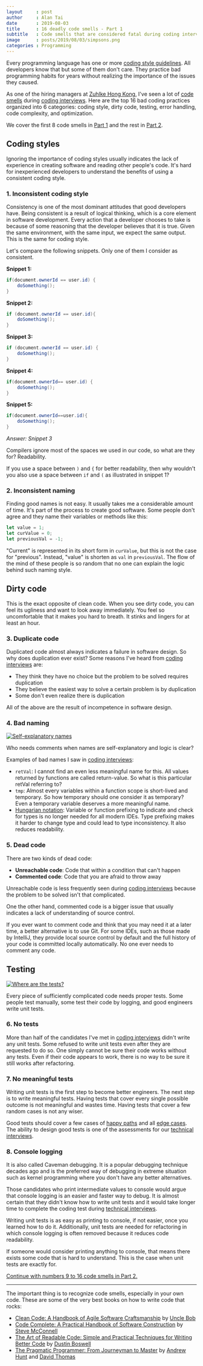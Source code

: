 ```yaml
---
layout     : post
author     : Alan Tai
date       : 2019-08-03
title      : 16 deadly code smells - Part 1
subtitle   : Code smells that are considered fatal during coding interviews
image      : posts/2019/08/03/simpsons.png
categories : Programming
---
```

Every programming language has one or more [coding style guidelines](https://en.wikipedia.org/wiki/Programming_style). All developers know that but some of them don't care. They practice bad programming habits for years without realizing the importance of the issues they caused.

As one of the hiring managers at [Zuhlke Hong Kong](https://www.glassdoor.com.hk/Reviews/Z%C3%BChlke-Reviews-E451902.htm), I've seen a lot of [code smells](https://en.wikipedia.org/wiki/Code_smell) during [coding interviews](https://alantai.dev/interview/2019/06/30/a-quest-to-hire-great-software-engineers.html). Here are the top 16 bad coding practices organized into 6 categories: coding style, dirty code, testing, error handling, code complexity, and optimization.

We cover the first 8 code smells in [Part 1](https://alantai.dev/programming/2019/08/03/16-deadly-code-smells-part-1.html) and the rest in [Part 2](https://alantai.dev/programming/2019/08/04/16-deadly-code-smells-part-2.html).

## Coding styles

Ignoring the importance of coding styles usually indicates the lack of experience in creating software and reading other people's code. It's hard for inexperienced developers to understand the benefits of using a consistent coding style.

### 1. Inconsistent coding style

Consistency is one of the most dominant attitudes that good developers have. Being consistent is a result of logical thinking, which is a core element in software development. Every action that a developer chooses to take is because of some reasoning that the developer believes that it is true. Given the same environment, with the same input, we expect the same output. This is the same for coding style.

Let's compare the following snippets. Only one of them I consider as consistent.

**Snippet 1:**

```java
if(document.ownerId == user.id) {
    doSomething();
}
```

**Snippet 2:**

```java
if (document.ownerId == user.id){
    doSomething();
}
```

**Snippet 3:**

```java
if (document.ownerId == user.id) {
    doSomething();
}
```

**Snippet 4:**

```java
if(document.ownerId== user.id) {
    doSomething();
}
```

**Snippet 5:**

```java
if(document.ownerId==user.id){
    doSomething();
}
```

*Answer: Snippet 3*

Compilers ignore most of the spaces we used in our code, so what are they for? Readability.

If you use a space between `)` and `{` for better readability, then why wouldn't you also use a space between `if` and `(` as illustrated in snippet 1?

### 2. Inconsistent naming

Finding good names is not easy. It usually takes me a considerable amount of time. It's part of the process to create good software. Some people don't agree and they name their variables or methods like this:

```javascript
let value = 1;
let curValue = 0;
let previousVal = -1;
```

"Current" is represented in its short form in `curValue`, but this is not the case for "previous". Instead, "value" is shorten as `val` in `previousVal`. The flow of the mind of these people is so random that no one can explain the logic behind such naming style.

## Dirty code

This is the exact opposite of clean code. When you see dirty code, you can feel its ugliness and want to look away immediately. You feel so uncomfortable that it makes you hard to breath. It stinks and lingers for at least an hour.

### 3. Duplicate code

Duplicated code almost always indicates a failure in software design. So why does duplication ever exist? Some reasons I've heard from [coding interviews](https://alantai.dev/interview/2019/06/30/a-quest-to-hire-great-software-engineers.html) are:

* They think they have no choice but the problem to be solved requires duplication
* They believe the easiest way to solve a certain problem is by duplication
* Some don't even realize there is duplication

All of the above are the result of incompetence in software design.

### 4. Bad naming

[![Self-explanatory names](https://www.commitstrip.com/wp-content/uploads/2016/09/Strip-Le-stagiaire-et-la-variable-english650-final.jpg)](https://www.commitstrip.com/en/2016/09/01/keep-it-simple-stupid/)

Who needs comments when names are self-explanatory and logic is clear?

Examples of bad names I saw in [coding interviews](https://alantai.dev/interview/2019/06/30/a-quest-to-hire-great-software-engineers.html):

* `retVal`: I cannot find an even less meaningful name for this. All values returned by functions are called return-value. So what is this particular retVal referring to?
* `tmp`: Almost every variables within a function scope is short-lived and temporary. So how temporary should one consider it as temporary? Even a temporary variable deserves a more meaningful name.
* [Hungarian notation](https://en.wikipedia.org/wiki/Hungarian_notation): Variable or function prefixing to indicate and check for types is no longer needed for all modern IDEs. Type prefixing makes it harder to change type and could lead to type inconsistency. It also reduces readability.

### 5. Dead code

There are two kinds of dead code:

* **Unreachable code**: Code that within a condition that can't happen
* **Commented code**: Code that you are afraid to throw away

Unreachable code is less frequently seen during [coding interviews](https://alantai.dev/interview/2019/06/30/a-quest-to-hire-great-software-engineers.html) because the problem to be solved isn't that complicated.

One the other hand, commented code is a bigger issue that usually indicates a lack of understanding of source control.

If you ever want to comment code and think that you may need it at a later time, a better alternative is to use Git. For some IDEs, such as those made by IntelliJ, they provide local source control by default and the full history of your code is committed locally automatically. No one ever needs to comment any code.

## Testing

[![Where are the tests?](https://www.commitstrip.com/wp-content/uploads/2017/02/Strip-Ou-sont-les-tests-unitaires-english650-final.jpg)](https://www.commitstrip.com/en/2017/02/08/where-are-the-tests/)

Every piece of sufficiently complicated code needs proper tests. Some people test manually, some test their code by logging, and good engineers write unit tests.

### 6. No tests

More than half of the candidates I've met in [coding interviews](https://alantai.dev/interview/2019/06/30/a-quest-to-hire-great-software-engineers.html) didn't write any unit tests. Some refused to write unit tests even after they are requested to do so. One simply cannot be sure their code works without any tests. Even if their code appears to work, there is no way to be sure it still works after refactoring.

### 7. No meaningful tests

Writing unit tests is the first step to become better engineers. The next step is to write meaningful tests. Having tests that cover every single possible outcome is not meaningful and wastes time. Having tests that cover a few random cases is not any wiser.

Good tests should cover a few cases of [happy paths](https://en.wikipedia.org/wiki/Happy_path) and all [edge cases](https://en.wikipedia.org/wiki/Edge_case). The ability to design good tests is one of the assessments for our [technical interviews](https://alantai.dev/interview/2019/06/30/a-quest-to-hire-great-software-engineers.html).

### 8. Console logging

It is also called Caveman debugging. It is a popular debugging technique decades ago and is the preferred way of debugging in extreme situation such as kernel programming where you don't have any better alternatives.

Those candidates who print intermediate values to console would argue that console logging is an easier and faster way to debug. It is almost certain that they didn't know how to write unit tests and it would take longer time to complete the coding test during [technical interviews](https://alantai.dev/interview/2019/06/30/a-quest-to-hire-great-software-engineers.html).

Writing unit tests is as easy as printing to console, if not easier, once you learned how to do it. Additionally, unit tests are needed for refactoring in which console logging is often removed because it reduces code readability.

If someone would consider printing anything to console, that means there exists some code that is hard to understand. This is the case when unit tests are exactly for.

[Continue with numbers 9 to 16 code smells in Part 2.](https://alantai.dev/programming/2019/08/04/16-deadly-code-smells-part-2.html)

---

The important thing is to recognize code smells, especially in your own code. These are some of the very best books on how to write code that rocks:

* [Clean Code: A Handbook of Agile Software Craftsmanship](https://www.amazon.com/Clean-Code-Handbook-Software-Craftsmanship/dp/0132350882) by [Uncle Bob](https://en.wikipedia.org/wiki/Robert_C._Martin)
* [Code Complete: A Practical Handbook of Software Construction](https://www.amazon.com/Code-Complete-Practical-Handbook-Construction/dp/0735619670) by [Steve McConnell](https://en.wikipedia.org/wiki/Steve_McConnell)
* [The Art of Readable Code: Simple and Practical Techniques for Writing Better Code](https://www.amazon.com/Art-Readable-Code-Practical-Techniques/dp/0596802293) by [Dustin Boswell](https://www.oreilly.com/pub/au/4724)
* [The Pragmatic Programmer: From Journeyman to Master](https://www.amazon.com/Pragmatic-Programmer-journey-mastery-Anniversary/dp/0135957052) by [Andrew Hunt](https://en.wikipedia.org/wiki/Andy_Hunt_(author)) and [David Thomas](https://en.wikipedia.org/wiki/Dave_Thomas_(programmer))
